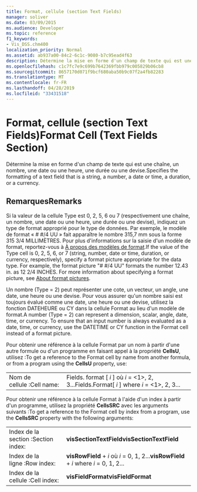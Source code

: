 ```yaml
---
title: Format, cellule (section Text Fields)
manager: soliver
ms.date: 03/09/2015
ms.audience: Developer
ms.topic: reference
f1_keywords:
- Vis_DSS.chm400
localization_priority: Normal
ms.assetid: ab937a00-84c2-6c1c-9080-b7c95ead4f63
description: Détermine la mise en forme d'un champ de texte qui est une chaîne, un nombre, une date ou une heure, une durée ou une devise.
ms.openlocfilehash: c1c7fc7e9c699b7642369fbb979c005829b06cb8
ms.sourcegitcommit: 8657170d071f9bcf680aba50b9c07f2a4fb82283
ms.translationtype: MT
ms.contentlocale: fr-FR
ms.lasthandoff: 04/28/2019
ms.locfileid: "33431518"
---
```

# <a name="format-cell-text-fields-section"></a><span data-ttu-id="0cb89-103">Format, cellule (section Text Fields)</span><span class="sxs-lookup"><span data-stu-id="0cb89-103">Format Cell (Text Fields Section)</span></span>

<span data-ttu-id="0cb89-104">Détermine la mise en forme d'un champ de texte qui est une chaîne, un nombre, une date ou une heure, une durée ou une devise.</span><span class="sxs-lookup"><span data-stu-id="0cb89-104">Specifies the formatting of a text field that is a string, a number, a date or time, a duration, or a currency.</span></span>
  
## <a name="remarks"></a><span data-ttu-id="0cb89-105">Remarques</span><span class="sxs-lookup"><span data-stu-id="0cb89-105">Remarks</span></span>

<span data-ttu-id="0cb89-p101">Si la valeur de la cellule Type est 0, 2, 5, 6 ou 7 (respectivement une chaîne, un nombre, une date ou une heure, une durée ou une devise), indiquez un type de format approprié pour le type de données. Par exemple, le modèle de format « # #/4 UU » fait apparaître le nombre 315,7 mm sous la forme 315 3/4 MILLIMÈTRES. Pour plus d'informations sur la saisie d'un modèle de format, reportez-vous à [À propos des modèles de format](about-format-pictures.md).</span><span class="sxs-lookup"><span data-stu-id="0cb89-p101">If the value of the Type cell is 0, 2, 5, 6, or 7 (string, number, date or time, duration, or currency, respectively), specify a format picture appropriate for the data type. For example, the format picture "# #/4 UU" formats the number 12.43 in. as 12 2/4 INCHES. For more information about specifying a format picture, see [About format pictures](about-format-pictures.md).</span></span>
  
<span data-ttu-id="0cb89-p102">Un nombre (Type = 2) peut représenter une cote, un vecteur, un angle, une date, une heure ou une devise. Pour vous assurer qu'un nombre saisi est toujours évalué comme une date, une heure ou une devise, utilisez la fonction DATEHEURE ou CY dans la cellule Format au lieu d'un modèle de format.</span><span class="sxs-lookup"><span data-stu-id="0cb89-p102">A number (Type = 2) can represent a dimension, scalar, angle, date, time, or currency. To ensure that an input number is always evaluated as a date, time, or currency, use the DATETIME or CY function in the Format cell instead of a format picture.</span></span>
  
<span data-ttu-id="0cb89-112">Pour obtenir une référence à la cellule Format par un nom à partir d'une autre formule ou d'un programme en faisant appel à la propriété **CellsU**, utilisez :</span><span class="sxs-lookup"><span data-stu-id="0cb89-112">To get a reference to the Format cell by name from another formula, or from a program using the **CellsU** property, use:</span></span> 
  
|||
|:-----|:-----|
| <span data-ttu-id="0cb89-113">Nom de cellule :</span><span class="sxs-lookup"><span data-stu-id="0cb89-113">Cell name:</span></span>  <br/> | <span data-ttu-id="0cb89-114">Fields. format [ *i* ] où *i* = <1>, 2, 3...</span><span class="sxs-lookup"><span data-stu-id="0cb89-114">Fields.Format[  *i*  ]            where  *i*  = <1>, 2, 3...</span></span>  <br/> |
   
<span data-ttu-id="0cb89-115">Pour obtenir une référence à la cellule Format à l'aide d'un index à partir d'un programme, utilisez la propriété **CellsSRC** avec les arguments suivants :</span><span class="sxs-lookup"><span data-stu-id="0cb89-115">To get a reference to the Format cell by index from a program, use the **CellsSRC** property with the following arguments:</span></span> 
  
|||
|:-----|:-----|
| <span data-ttu-id="0cb89-116">Index de la section :</span><span class="sxs-lookup"><span data-stu-id="0cb89-116">Section index:</span></span>  <br/> |<span data-ttu-id="0cb89-117">**visSectionTextField**</span><span class="sxs-lookup"><span data-stu-id="0cb89-117">**visSectionTextField**</span></span> <br/> |
| <span data-ttu-id="0cb89-118">Index de la ligne :</span><span class="sxs-lookup"><span data-stu-id="0cb89-118">Row index:</span></span>  <br/> |<span data-ttu-id="0cb89-119">**visRowField** +  *i* où *i* = 0, 1, 2...</span><span class="sxs-lookup"><span data-stu-id="0cb89-119">**visRowField** +  *i*            where  *i*  = 0, 1, 2...</span></span>  <br/> |
| <span data-ttu-id="0cb89-120">Index de la cellule :</span><span class="sxs-lookup"><span data-stu-id="0cb89-120">Cell index:</span></span>  <br/> |<span data-ttu-id="0cb89-121">**visFieldFormat**</span><span class="sxs-lookup"><span data-stu-id="0cb89-121">**visFieldFormat**</span></span> <br/> |
   

